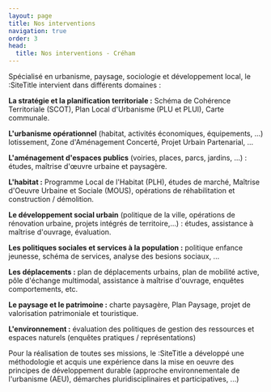 ```yaml
---
layout: page
title: Nos interventions
navigation: true
order: 3
head:
  title: Nos interventions - Créham
---
```


Spécialisé en urbanisme, paysage, sociologie et développement local, le :SiteTitle intervient dans différents domaines :

**La stratégie et la planification territoriale :** Schéma de Cohérence Territoriale (SCOT), Plan Local d'Urbanisme (PLU et PLUI), Carte communale.

**L'urbanisme opérationnel** (habitat, activités économiques, équipements, ...) lotissement, Zone d'Aménagement Concerté, Projet Urbain Partenarial, ...

**L'aménagement d'espaces publics** (voiries, places, parcs, jardins, ...) : études, maîtrise d'œuvre urbaine et paysagère.

**L'habitat :** Programme Local de l'Habitat (PLH), études de marché, Maîtrise d'Oeuvre Urbaine et Sociale (MOUS), opérations de réhabilitation et construction / démolition.

**Le développement social urbain** (politique de la ville, opérations de rénovation urbaine, projets intégrés de territoire,...) : études, assistance à maîtrise d'ouvrage, évaluation.

**Les politiques sociales et services à la population :** politique enfance jeunesse, schéma de services, analyse des besions sociaux, ...

**Les déplacements :** plan de déplacements urbains, plan de mobilité active, pôle d'échange multimodal, assistance à maîtrise d'ouvrage, enquêtes comportements, etc.

**Le paysage et le patrimoine :** charte paysagère, Plan Paysage, projet de valorisation patrimoniale et touristique.

**L'environnement :** évaluation des politiques de gestion des ressources et espaces naturels (enquêtes pratiques / représentations)

Pour la réalisation de toutes ses missions, le :SiteTitle a développé une méthodologie et acquis une expérience dans la mise en oeuvre des principes de développement durable (approche environnementale de l'urbanisme (AEU), démarches pluridisciplinaires et participatives, ...)
